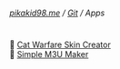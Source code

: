 ###### [pikakid98.me](https://pikakid98.me) / [Git](https://git.pikakid98.me) / Apps
<h1></h1>

📁 [Cat Warfare Skin Creator](https://git.pikakid98.me/apps/cat-warfare-skin-creator)
\
📁 [Simple M3U Maker](https://git.pikakid98.me/apps/simple-m3u-maker)
